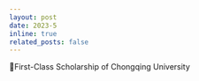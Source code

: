 ```yaml
---
layout: post
date: 2023-5
inline: true
related_posts: false
---
```


🎉First-Class Scholarship of Chongqing University
